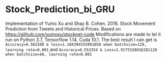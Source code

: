 # Stock_Prediction_bi_GRU
Implementation of Yumo Xu and Shay B. Cohen. 2018. Stock Movement Prediction from Tweets and Historical Prices.
Based on https://github.com/yumoxu/stocknet-code
Modifications are made to let it run on Python 3.7, Tensorflow 1.14, Cuda 10.1.
The best result I can get is 
`Accuracy=0.562500 & loss=1.104394555091858 when batchsize=128, learning rate=0.001`
and 
`Accuracy=0.553354 & Loss=1.9175328016281128 when batchsize=48, learning rate=0.001`
